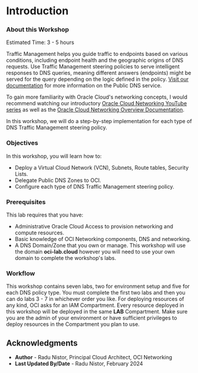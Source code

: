 # Introduction

### About this Workshop

Estimated Time: 3 - 5 hours

Traffic Management helps you guide traffic to endpoints based on various conditions, including endpoint health and the geographic origins of DNS requests. Use Traffic Management steering policies to serve intelligent responses to DNS queries, meaning different answers (endpoints) might be served for the query depending on the logic defined in the policy. [Visit our documentation](https://docs.oracle.com/en-us/iaas/Content/DNS/home.htm) for more information on the Public DNS service. 

To gain more familiarity with Oracle Cloud's networking concepts, I would recommend watching our introductory [Oracle Cloud Networking YouTube series](https://youtu.be/mIYSgeX5FkM) as well as the [Oracle Cloud Networking Overview Documentation](https://docs.cloud.oracle.com/iaas/Content/Network/Concepts/overview.htm).

In this workshop, we will do a step-by-step implementation for each type of DNS Traffic Management steering policy. 

### Objectives

In this workshop, you will learn how to:

* Deploy a Virtual Cloud Network (VCN), Subnets, Route tables, Security Lists.
* Delegate Public DNS Zones to OCI.
* Configure each type of DNS Traffic Management steering policy.

### Prerequisites

This lab requires that you have:

* Administrative Oracle Cloud Access to provision networking and compute resources.
* Basic knowledge of OCI Networking components, DNS and networking.
* A DNS Domain/Zone that you own or manage. This workshop will use the domain **oci-lab.cloud** however you will need to use your own domain to complete the workshop's labs.

### Workflow

This workshop contains seven labs, two for environment setup and five for each DNS policy type. You must complete the first two labs and then you can do labs 3 - 7 in whichever order you like. 
For deploying resources of any kind, OCI asks for an IAM Compartment. Every resource deployed in this workshop will be deployed in the same **LAB** Compartment. Make sure you are the admin of your environment or have sufficient privileges to deploy resources in the Compartment you plan to use.

## Acknowledgments

* **Author** - Radu Nistor, Principal Cloud Architect, OCI Networking
* **Last Updated By/Date** - Radu Nistor, February 2024